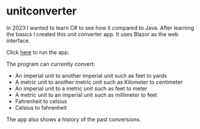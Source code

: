 # unitconverter
In 2023 I wanted to learn C# to see how it compared to Java. After learning the basics I created this unit converter app. It uses Blazor as the web interface.

Click <a href="https://ryanmontville.github.io/unitconverter/">here</a> to run the app.

The program can currently convert:
* An imperial unit to another imperial unit such as feet to yards
* A metric unit to another metric unit such as Kilometer to centimeter
* An imperial unit to a metric unit such as feet to meter
* A metric unit to an imperial unit such as millimeter to feet
* Fahrenheit to celsius
* Celsius to fahrenheit

The app also shows a history of the past conversions.